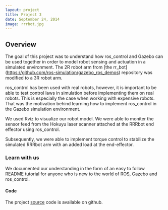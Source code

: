 ```yaml
---
layout: project
title: Project 3
date: September 24, 2014
image: rrrbot.jpg
---
```


## Overview
The goal of this project was to understand how ros_control and Gazebo can be used together in order to model robot sensing and actuation in a simulated environment. The 2R robot arm from [the rr_bot] (https://github.com/ros-simulation/gazebo_ros_demos) repository was modified to a 3R robot arm. 

ros_control has been used with real robots, however, it is important to be able to test control laws in simulation before implementing them on real robots. This is especially the case when working with expensive robots. That was the motivation behind learning how to implement ros_control in the Gazebo simulation environment. 

We used Rviz to visualize our robot model. We were able to moniter the sensor feed from the Hokuyu laser scanner attached at the RRRbot end effector using ros_control. 

Subsequently, we were able to implement torque control to stabilize the simulated RRRbot arm with an added load at the end-effector.

### Learn with us
We documented our understanding in the form of an easy to follow README tutorial for anyone who is new to the world of ROS, Gazebo and ros_control.

#### Code
The project [source](https://github.com/JoshMarino/gazebo_and_ros_control/tree/ca24b8c1f7f1fd799ac3c9211240e5f0b76e1357) code is available on github. 
